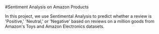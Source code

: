 #Sentiment Analysis on Amazon Products

In this project, we use Sentimental Analysis to predict whether a review is 'Positive,' 'Neutral,' or 'Negative' based on reviews on a million goods from Amazon's Toys and Amazon Electronics datasets.
